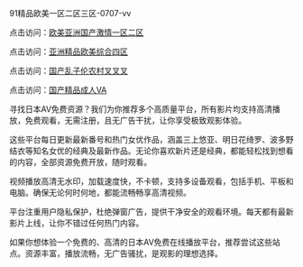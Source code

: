 
91精品欧美一区二区三区-0707-vv


点击访问：<a href="https://rtj-3zo.pages.dev/">欧美亚洲国产激情一区二区</a>

点击访问：<a href="https://fdhf-454.pages.dev/">亚洲精品欧美综合四区</a>

点击访问：<a href="https://gsd-agv.pages.dev/">国产乱子伦农村叉叉叉</a>

点击访问：<a href="https://gda-c7m.pages.dev/">国产精品成人VA</a>



寻找日本AV免费资源？我们为你推荐多个高质量平台，所有影片均支持高清播放，免费观看，无需注册，且无广告干扰，让你享受极致观影体验。

这些平台每日更新最新番号和热门女优作品，涵盖三上悠亚、明日花绮罗、波多野结衣等知名女优的经典及最新作品。无论你喜欢新片还是经典，都能轻松找到想看的内容，全部资源免费开放，随时观看。

视频播放高清无水印，加载速度快，不卡顿，支持多设备观看，包括手机、平板和电脑。确保无论何时何地，都能流畅畅享高清视频。

平台注重用户隐私保护，杜绝弹窗广告，提供干净安全的观看环境。每天都有最新影片上线，让你不错过任何热门内容。

如果你想体验一个免费的、高清的日本AV免费在线播放平台，推荐尝试这些站点。资源丰富，播放流畅，无广告骚扰，是观影的理想选择。


<span style="display:none;">[Canonical link](）</span>


